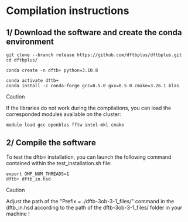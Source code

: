 # Compilation instructions

## 1/ Download the software and create the conda environment

```
git clone --branch release https://github.com/dftbplus/dftbplus.git
cd dftbplus/
```

```
conda create -n dftb+ python=3.10.8
```
```
conda activate dftb+
conda install -c conda-forge gcc=8.5.0 gxx=8.5.0 cmake=3.26.1 blas 
```

> [!CAUTION]
> If the libraries do not work during the compilations, you can load the corresponded modules available on the cluster:
> ```
> module load gcc openblas fftw intel-mkl cmake
> ```

## 2/ Compile the software 

To test the dftb= installation, you can launch the following command contained within the test_installation.sh file:
```
export OMP_NUM_THREADS=1
dftb+ dftb_in.hsd
```

> [!CAUTION]
> Adjust the path of the "Prefix = ./dftb-3ob-3-1_files/" command in the dftb_in.hsd according to the path of the dftb-3ob-3-1_files/ folder in your machine !
